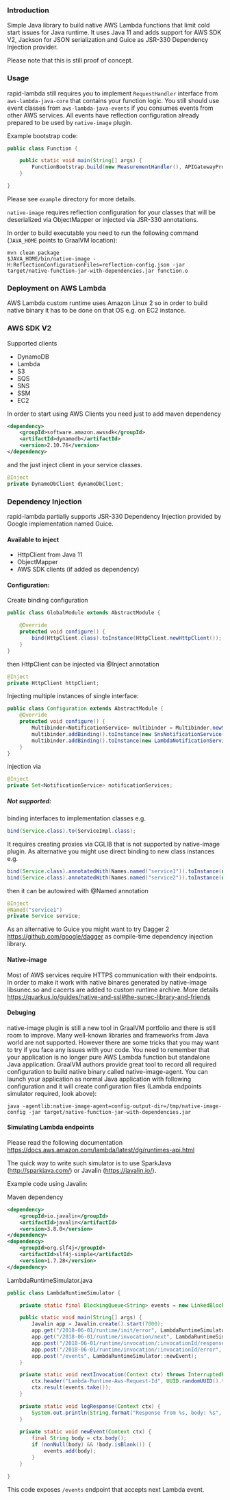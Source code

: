 ### Introduction

Simple Java library to build native AWS Lambda functions that limit cold start issues for Java runtime. It uses Java 11 and adds support for AWS SDK V2, Jackson for JSON serialization and Guice as JSR-330 Dependency Injection provider.

Please note that this is still proof of concept.

### Usage

rapid-lambda still requires you to implement `RequestHandler` interface from `aws-lambda-java-core` that contains your function logic. You still should use event classes from `aws-lambda-java-events` if you consumes events from other AWS services. All events have reflection configuration already prepared to be used by `native-image` plugin.

Example bootstrap code:
```java
public class Function {

    public static void main(String[] args) {
        FunctionBootstrap.build(new MeasurementHandler(), APIGatewayProxyRequestEvent.class, FunctionConfiguration.newConfiguration(new Configuration())).bootstrap();
    }

}
```

Please see `example` directory for more details. 

`native-image` requires reflection configuration for your classes that will be deserialized via ObjectMapper or injected via JSR-330 annotations.

In order to build executable you need to run the following command (`JAVA_HOME` points to GraalVM location):

```shell script
mvn clean package
$JAVA_HOME/bin/native-image -H:ReflectionConfigurationFiles=reflection-config.json -jar target/native-function-jar-with-dependencies.jar function.o
```

### Deployment on AWS Lambda

AWS Lambda custom runtime uses Amazon Linux 2 so in order to build native binary it has to be done on that OS e.g. on EC2 instance.

### AWS SDK V2

Supported clients
* DynamoDB
* Lambda
* S3
* SQS
* SNS
* SSM
* EC2

In order to start using AWS Clients you need just to add maven dependency 

```xml
<dependency>
    <groupId>software.amazon.awssdk</groupId>
    <artifactId>dynamodb</artifactId>
    <version>2.10.76</version>
</dependency>
```

and the just inject client in your service classes.

```java
@Inject
private DynamoDbClient dynamoDbClient;
```

### Dependency Injection

rapid-lambda partially supports JSR-330 Dependency Injection provided by Google implementation named Guice.

#### Available to inject

* HttpClient from Java 11
* ObjectMapper
* AWS SDK clients (if added as dependency)

#### Configuration:

Create binding configuration

```java
public class GlobalModule extends AbstractModule {

    @Override
    protected void configure() {
        bind(HttpClient.class).toInstance(HttpClient.newHttpClient());
    }
}
```

then HttpClient can be injected via @Inject annotation

```java
@Inject
private HttpClient httpClient;
```

Injecting multiple instances of single interface:
```java
public class Configuration extends AbstractModule {
    @Override
    protected void configure() {
        Multibinder<NotificationService> multibinder = Multibinder.newSetBinder(binder(), NotificationService.class);
        multibinder.addBinding().toInstance(new SnsNotificationService());
        multibinder.addBinding().toInstance(new LambdaNotificationService());
    }
}
```

injection via
```java
@Inject
private Set<NotificationService> notificationServices;
```

##### Not supported:

binding interfaces to implementation classes e.g. 
```java
bind(Service.class).to(ServiceImpl.class);
```

It requires creating proxies via CGLIB that is not supported by native-image plugin. As alternative you might use direct binding to new class instances e.g.
```java
bind(Service.class).annotatedWith(Names.named("service1")).toInstance(new Service1());
bind(Service.class).annotatedWith(Names.named("service2")).toInstance(new Service2());
```

then it can be autowired with @Named annotation
```java
@Inject
@Named("service1")
private Service service;
```

As an alternative to Guice you might want to try Dagger 2 https://github.com/google/dagger as compile-time dependency injection library.

#### Native-image
Most of AWS services require HTTPS communication with their endpoints. In order to make it work with native binares generated by native-image libsunec.so and cacerts are added to custom runtime archive. More details https://quarkus.io/guides/native-and-ssl#the-sunec-library-and-friends

#### Debuging

native-image plugin is still a new tool in GraalVM portfolio and there is still room to improve. Many well-known libraries and frameworks from Java world are not supported. However there are some tricks that you may want to try if you face any issues with your code. You need to remember that your application is no longer pure AWS Lambda function but standalone Java application. GraalVM authors provide great tool to record all required configuration to build native binary called native-image-agent. You can launch your application as normal Java application with following configuration and it will create configuration files (Lambda endpoints simulator required, look above):
```shell script
java -agentlib:native-image-agent=config-output-dir=/tmp/native-image-config -jar target/native-function-jar-with-dependencies.jar
```

#### Simulating Lambda endpoints

Please read the following documentation https://docs.aws.amazon.com/lambda/latest/dg/runtimes-api.html

The quick way to write such simulator is to use SparkJava (http://sparkjava.com/) or Javalin (https://javalin.io/).

Example code using Javalin:

Maven dependency
```xml
<dependency>
    <groupId>io.javalin</groupId>
    <artifactId>javalin</artifactId>
    <version>3.8.0</version>
</dependency>
<dependency>
    <groupId>org.slf4j</groupId>
    <artifactId>slf4j-simple</artifactId>
    <version>1.7.28</version>
</dependency>
```

LambdaRuntimeSimulator.java
```java
public class LambdaRuntimeSimulator {

    private static final BlockingQueue<String> events = new LinkedBlockingQueue<>();

    public static void main(String[] args) {
        Javalin app = Javalin.create().start(7000);
        app.get("/2018-06-01/runtime/init/error", LambdaRuntimeSimulator::logResponse);
        app.get("/2018-06-01/runtime/invocation/next", LambdaRuntimeSimulator::nextInvocation);
        app.post("/2018-06-01/runtime/invocation/:invocationId/response", LambdaRuntimeSimulator::logResponse);
        app.post("/2018-06-01/runtime/invocation/:invocationId/error", LambdaRuntimeSimulator::logResponse);
        app.post("/events", LambdaRuntimeSimulator::newEvent);
    }

    private static void nextInvocation(Context ctx) throws InterruptedException {
        ctx.header("Lambda-Runtime-Aws-Request-Id", UUID.randomUUID().toString());
        ctx.result(events.take());
    }

    private static void logResponse(Context ctx) {
        System.out.println(String.format("Response from %s, body: %s", ctx.fullUrl(), ctx.body()));
    }
    
    private static void newEvent(Context ctx) {
        final String body = ctx.body();
        if (nonNull(body) && !body.isBlank()) {
            events.add(body);
        }
    }

}
```

This code exposes `/events` endpoint that accepts next Lambda event.